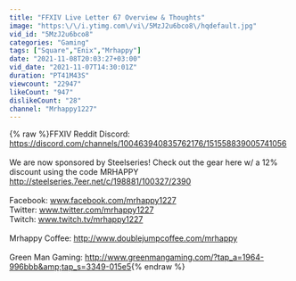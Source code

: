 ```yaml
---
title: "FFXIV Live Letter 67 Overview & Thoughts"
image: "https:\/\/i.ytimg.com\/vi\/5MzJ2u6bco8\/hqdefault.jpg"
vid_id: "5MzJ2u6bco8"
categories: "Gaming"
tags: ["Square","Enix","Mrhappy"]
date: "2021-11-08T20:03:27+03:00"
vid_date: "2021-11-07T14:30:01Z"
duration: "PT41M43S"
viewcount: "22947"
likeCount: "947"
dislikeCount: "28"
channel: "Mrhappy1227"
---
```

{% raw %}FFXIV Reddit Discord: <a rel="nofollow" target="blank" href="https://discord.com/channels/100463940835762176/151558839005741056">https://discord.com/channels/100463940835762176/151558839005741056</a><br /><br />We are now sponsored by Steelseries! Check out the gear here w/ a 12% discount using the code MRHAPPY <a rel="nofollow" target="blank" href="http://steelseries.7eer.net/c/198881/100327/2390">http://steelseries.7eer.net/c/198881/100327/2390</a><br /><br />Facebook: www.facebook.com/mrhappy1227<br />Twitter: www.twitter.com/mrhappy1227<br />Twitch: www.twitch.tv/mrhappy1227 <br /><br />Mrhappy Coffee: <a rel="nofollow" target="blank" href="http://www.doublejumpcoffee.com/mrhappy">http://www.doublejumpcoffee.com/mrhappy</a><br /><br />Green Man Gaming: <a rel="nofollow" target="blank" href="http://www.greenmangaming.com/?tap_a=1964-996bbb&amp;tap_s=3349-015e5">http://www.greenmangaming.com/?tap_a=1964-996bbb&amp;tap_s=3349-015e5</a>{% endraw %}
